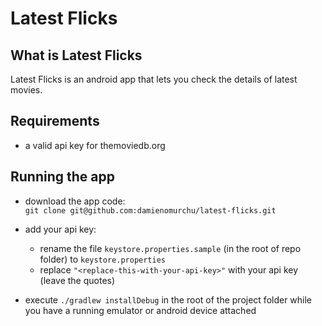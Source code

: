 # Latest Flicks

## What is Latest Flicks

Latest Flicks is an android app that lets you check the details of latest movies.


## Requirements

- a valid api key for themoviedb.org


## Running the app

- download the app code:  
`git clone git@github.com:damienomurchu/latest-flicks.git`

- add your api key:
  - rename the file `keystore.properties.sample` (in the root of repo folder) to `keystore.properties`
  - replace `"<replace-this-with-your-api-key>"` with your api key (leave the quotes)

- execute `./gradlew installDebug` in the root of the project folder while you have a running emulator or android device attached
